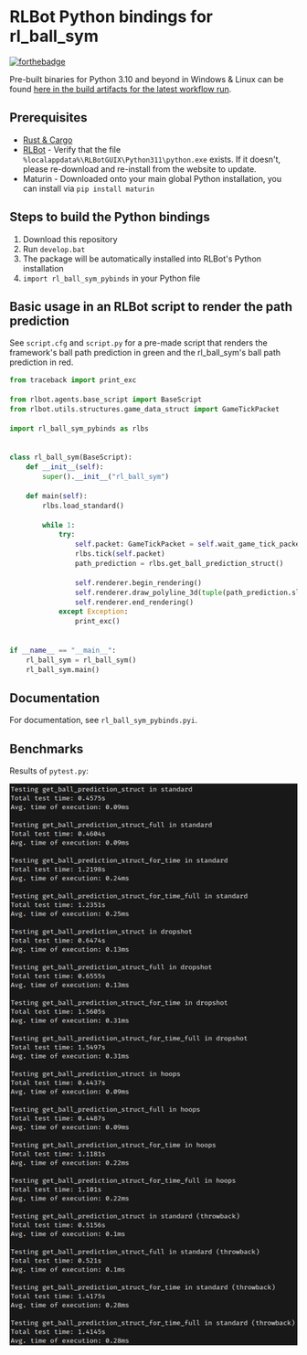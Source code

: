 # RLBot Python bindings for rl_ball_sym

[![forthebadge](https://forthebadge.com/images/badges/made-with-rust.svg)](https://forthebadge.com)

Pre-built binaries for Python 3.10 and beyond in Windows & Linux can be found [here in the build artifacts for the latest workflow run](https://github.com/VirxEC/rl_ball_sym_pybinds/actions).

## Prerequisites

+ [Rust & Cargo](https://www.rust-lang.org/)
+ [RLBot](https://rlbot.org) - Verify that the file `%localappdata%\RLBotGUIX\Python311\python.exe` exists. If it doesn't, please re-download and re-install from the website to update.
+ Maturin - Downloaded onto your main global Python installation, you can install via `pip install maturin`

## Steps to build the Python bindings

1. Download this repository
2. Run `develop.bat`
3. The package will be automatically installed into RLBot's Python installation
4. `import rl_ball_sym_pybinds` in your Python file

## Basic usage in an RLBot script to render the path prediction

See `script.cfg` and `script.py` for a pre-made script that renders the framework's ball path prediction in green and the rl_ball_sym's ball path prediction in red.

```python
from traceback import print_exc

from rlbot.agents.base_script import BaseScript
from rlbot.utils.structures.game_data_struct import GameTickPacket

import rl_ball_sym_pybinds as rlbs


class rl_ball_sym(BaseScript):
    def __init__(self):
        super().__init__("rl_ball_sym")

    def main(self):
        rlbs.load_standard()

        while 1:
            try:
                self.packet: GameTickPacket = self.wait_game_tick_packet()
                rlbs.tick(self.packet)
                path_prediction = rlbs.get_ball_prediction_struct()

                self.renderer.begin_rendering()
                self.renderer.draw_polyline_3d(tuple(path_prediction.slices[i].location for i in range(0, path_prediction.num_slices)), self.renderer.red())
                self.renderer.end_rendering()
            except Exception:
                print_exc()


if __name__ == "__main__":
    rl_ball_sym = rl_ball_sym()
    rl_ball_sym.main()
```

## Documentation

For documentation, see `rl_ball_sym_pybinds.pyi`.

## Benchmarks

Results of `pytest.py`:

![get_ball_prediction_struct takes 0.08ms to execute in soccer](https://raw.githubusercontent.com/VirxEC/rl_ball_sym_pybinds/master/rlbs_bench.png)
